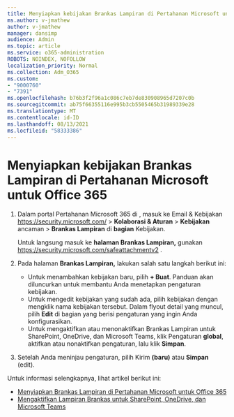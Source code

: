 ```yaml
---
title: Menyiapkan kebijakan Brankas Lampiran di Pertahanan Microsoft untuk Office 365
ms.author: v-jmathew
author: v-jmathew
manager: dansimp
audience: Admin
ms.topic: article
ms.service: o365-administration
ROBOTS: NOINDEX, NOFOLLOW
localization_priority: Normal
ms.collection: Adm_O365
ms.custom:
- "9000760"
- "7391"
ms.openlocfilehash: b76b3f2f96a1c086c7eb7de830908965d7207c0b
ms.sourcegitcommit: ab75f66355116e995b3cb5505465b31989339e28
ms.translationtype: MT
ms.contentlocale: id-ID
ms.lasthandoff: 08/13/2021
ms.locfileid: "58333386"
---
```

# <a name="set-up-safe-attachment-policies-in-microsoft-defender-for-office-365"></a>Menyiapkan kebijakan Brankas Lampiran di Pertahanan Microsoft untuk Office 365

1. Dalam portal Pertahanan Microsoft 365 di , masuk ke Email & Kebijakan <https://security.microsoft.com/>  \> **Kolaborasi & Aturan** \> **Kebijakan** ancaman \> **Brankas Lampiran** di **bagian** Kebijakan.

   Untuk langsung masuk ke **halaman Brankas Lampiran,** gunakan <https://security.microsoft.com/safeattachmentv2> .

2. Pada halaman **Brankas Lampiran,** lakukan salah satu langkah berikut ini:
   - Untuk menambahkan kebijakan baru, pilih **+ Buat**. Panduan akan diluncurkan untuk membantu Anda menetapkan pengaturan kebijakan.
   - Untuk mengedit kebijakan yang sudah ada, pilih kebijakan dengan mengklik nama kebijakan tersebut. Dalam flyout detail yang muncul, pilih **Edit** di bagian yang berisi pengaturan yang ingin Anda konfigurasikan.
   - Untuk mengaktifkan atau menonaktifkan Brankas Lampiran untuk SharePoint, OneDrive, dan Microsoft Teams, klik Pengaturan **global**, aktifkan atau nonaktifkan pengaturan, lalu klik **Simpan**.

3. Setelah Anda meninjau pengaturan, pilih Kirim **(baru)** atau **Simpan** (edit).

Untuk informasi selengkapnya, lihat artikel berikut ini:

- [Menyiapkan Brankas Lampiran di Pertahanan Microsoft untuk Office 365](https://docs.microsoft.com/microsoft-365/security/office-365-security/set-up-safe-attachments-policies)
- [Mengaktifkan Lampiran Brankas untuk SharePoint, OneDrive, dan Microsoft Teams](https://docs.microsoft.com/microsoft-365/security/office-365-security/turn-on-mdo-for-spo-odb-and-teams)
